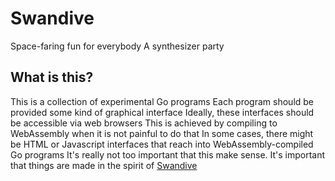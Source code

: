 # Swandive
Space-faring fun for everybody
A synthesizer party
## What is this?
This is a collection of experimental Go programs
Each program should be provided some kind of graphical interface
Ideally, these interfaces should be accessible via web browsers
This is achieved by compiling to WebAssembly when it is not painful to do that
In some cases, there might be HTML or Javascript interfaces that reach into WebAssembly-compiled Go programs
It's really not too important that this make sense.
It's important that things are made in the spirit of [Swandive](https://soundcloud.com/user-47939846)
